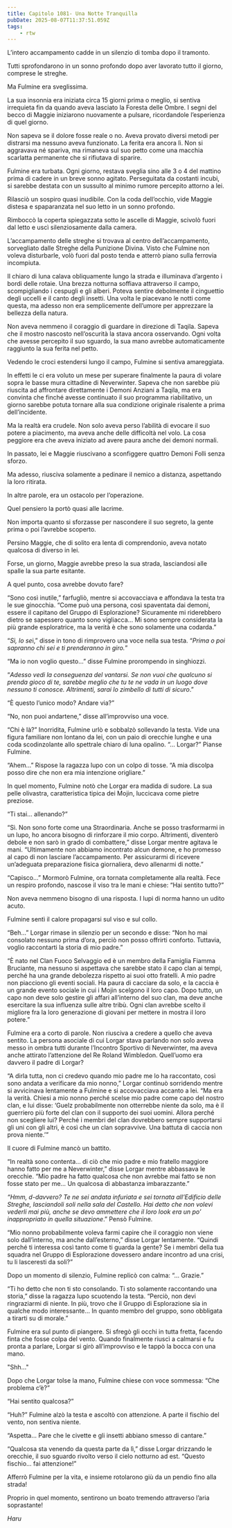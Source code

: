 ```yaml
---
title: Capitolo 1081- Una Notte Tranquilla
pubDate: 2025-08-07T11:37:51.059Z
tags:
    - rtw
---
```













L’intero accampamento cadde in un silenzio di tomba dopo il tramonto.






Tutti sprofondarono in un sonno profondo dopo aver lavorato tutto il giorno, comprese le streghe.






Ma Fulmine era sveglissima.






La sua insonnia era iniziata circa 15 giorni prima o meglio, si sentiva irrequieta fin da quando aveva lasciato la Foresta delle Ombre. I segni del becco di Maggie iniziarono nuovamente a pulsare, ricordandole l’esperienza di quel giorno.






Non sapeva se il dolore fosse reale o no. Aveva provato diversi metodi per distrarsi ma nessuno aveva funzionato. La ferita era ancora lì. Non si aggravava né spariva, ma rimaneva sul suo petto come una macchia scarlatta permanente che si rifiutava di sparire.






Fulmine era turbata. Ogni giorno, restava sveglia sino alle 3 o 4 del mattino prima di cadere in un breve sonno agitato. Perseguitata da costanti incubi, si sarebbe destata con un sussulto al minimo rumore percepito attorno a lei.






Rilasciò un sospiro quasi inudibile. Con la coda dell’occhio, vide Maggie distesa e spaparanzata nel suo letto in un sonno profondo.






Rimboccò la coperta spiegazzata sotto le ascelle di Maggie, scivolò fuori dal letto e uscì silenziosamente dalla camera.






L’accampamento delle streghe si trovava al centro dell’accampamento, sorvegliato dalle Streghe della Punizione Divina. Visto che Fulmine non voleva disturbarle, volò fuori dal posto tenda e atterrò piano sulla ferrovia incompiuta.






Il chiaro di luna calava obliquamente lungo la strada e illuminava d’argento i bordi delle rotaie. Una brezza notturna soffiava attraverso il campo, scompigliando i cespugli e gli alberi. Poteva sentire debolmente il cinguettio degli uccelli e il canto degli insetti. Una volta le piacevano le notti come questa, ma adesso non era semplicemente dell’umore per apprezzare la bellezza della natura.






Non aveva nemmeno il coraggio di guardare in direzione di Taqila. Sapeva che il mostro nascosto nell’oscurità la stava ancora osservando. Ogni volta che avesse percepito il suo sguardo, la sua mano avrebbe automaticamente raggiunto la sua ferita nel petto.






Vedendo le croci estendersi lungo il campo, Fulmine si sentiva amareggiata.






In effetti le ci era voluto un mese per superare finalmente la paura di volare sopra le basse mura cittadine di Neverwinter. Sapeva che non sarebbe più riuscita ad affrontare direttamente i Demoni Anziani a Taqila, ma era convinta che finché avesse continuato il suo programma riabilitativo, un giorno sarebbe potuta tornare alla sua condizione originale risalente a prima dell’incidente.






Ma la realtà era crudele. Non solo aveva perso l’abilità di evocare il suo potere a piacimento, ma aveva anche delle difficoltà nel volo. La cosa peggiore era che aveva iniziato ad avere paura anche dei demoni normali.






In passato, lei e Maggie riuscivano a sconfiggere quattro Demoni Folli senza sforzo.






Ma adesso, riusciva solamente a pedinare il nemico a distanza, aspettando la loro ritirata.






In altre parole, era un ostacolo per l’operazione.






Quel pensiero la portò quasi alle lacrime.






Non importa quanto si sforzasse per nascondere il suo segreto, la gente prima o poi l’avrebbe scoperto.






Persino Maggie, che di solito era lenta di comprendonio, aveva notato qualcosa di diverso in lei.






Forse, un giorno, Maggie avrebbe preso la sua strada, lasciandosi alle spalle la sua parte esitante.






A quel punto, cosa avrebbe dovuto fare?






“Sono così inutile,” farfugliò, mentre si accovacciava e affondava la testa tra le sue ginocchia. “Come può una persona, così spaventata dai demoni, essere il capitano del Gruppo di Esplorazione? Sicuramente mi riderebbero dietro se sapessero quanto sono vigliacca… Mi sono sempre considerata la più grande esploratrice, ma la verità è che sono solamente una codarda.”






“<em>Sì, lo se</em>i,” disse in tono di rimprovero una voce nella sua testa. “<em>Prima o poi sapranno chi sei e ti prenderanno in giro.</em>”






“Ma io non voglio questo…” disse Fulmine prorompendo in singhiozzi.






“<em>Adesso vedi la conseguenza del vantarsi. Se non vuoi che qualcuno si prenda gioco di te, sarebbe meglio che tu te ne vada in un luogo dove nessuno ti conosce. Altrimenti, sarai lo zimbello di tutti di sicuro</em>.”






“Ѐ questo l’unico modo? Andare via?”






“No, non puoi andartene,” disse all’improvviso una voce.






“Chi è là?” Inorridita, Fulmine urlò e sobbalzò sollevando la testa. Vide una figura familiare non lontano da lei, con un paio di orecchie lunghe e una coda scodinzolante allo spettrale chiaro di luna opalino. “… Lorgar?” Pianse Fulmine.






“Ahem…” Rispose la ragazza lupo con un colpo di tosse. “A mia discolpa posso dire che non era mia intenzione origliare.”






In quel momento, Fulmine notò che Lorgar era madida di sudore. La sua pelle olivastra, caratteristica tipica dei Mojin, luccicava come pietre preziose.






“Ti stai… allenando?”






“Sì. Non sono forte come una Straordinaria. Anche se posso trasformarmi in un lupo, ho ancora bisogno di rinforzare il mio corpo. Altrimenti, diventerò debole e non sarò in grado di combattere,” disse Lorgar mentre agitava le mani. “Ultimamente non abbiamo incontrato alcun demone, e ho promesso al capo di non lasciare l’accampamento. Per assicurarmi di ricevere un’adeguata preparazione fisica giornaliera, devo allenarmi di notte.”






“Capisco…” Mormorò Fulmine, ora tornata completamente alla realtà. Fece un respiro profondo, nascose il viso tra le mani e chiese: “Hai sentito tutto?”






Non aveva nemmeno bisogno di una risposta. I lupi di norma hanno un udito acuto.






Fulmine sentì il calore propagarsi sul viso e sul collo.






“Beh…” Lorgar rimase in silenzio per un secondo e disse: “Non ho mai consolato nessuno prima d’ora, perciò non posso offrirti conforto. Tuttavia, voglio raccontarti la storia di mio padre.”






“Ѐ nato nel Clan Fuoco Selvaggio ed è un membro della Famiglia Fiamma Bruciante, ma nessuno si aspettava che sarebbe stato il capo clan ai tempi, perché ha una grande debolezza rispetto ai suoi otto fratelli. A mio padre non piacciono gli eventi sociali. Ha paura di cacciare da solo, e la caccia è un grande evento sociale in cui i Mojin scelgono il loro capo. Dopo tutto, un capo non deve solo gestire gli affari all’interno del suo clan, ma deve anche esercitare la sua influenza sulle altre tribù. Ogni clan avrebbe scelto il migliore fra la loro generazione di giovani per mettere in mostra il loro potere.”






Fulmine era a corto di parole. Non riusciva a credere a quello che aveva sentito. La persona asociale di cui Lorgar stava parlando non solo aveva messo in ombra tutti durante l’Incontro Sportivo di Neverwinter, ma aveva anche attirato l’attenzione del Re Roland Wimbledon. Quell’uomo era davvero il padre di Lorgar?






“A dirla tutta, non ci credevo quando mio padre me lo ha raccontato, così sono andata a verificare da mio nonno,” Lorgar continuò sorridendo mentre si avvicinava lentamente a Fulmine e si accovacciava accanto a lei. “Ma era la verità. Chiesi a mio nonno perché scelse mio padre come capo del nostro clan, e lui disse: ‘Guelz probabilmente non otterrebbe niente da solo, ma è il guerriero più forte del clan con il supporto dei suoi uomini. Allora perché non scegliere lui? Perché i membri del clan dovrebbero sempre supportarsi gli uni con gli altri, è così che un clan sopravvive. Una battuta di caccia non prova niente.’”






Il cuore di Fulmine mancò un battito.






“In realtà sono contenta… di ciò che mio padre e mio fratello maggiore hanno fatto per me a Neverwinter,” disse Lorgar mentre abbassava le orecchie. “Mio padre ha fatto qualcosa che non avrebbe mai fatto se non fosse stato per me… Un qualcosa di abbastanza imbarazzante.”






<em>“Hmm, d-davvero? Te ne sei andata infuriata e sei tornata all’Edificio delle Streghe, lasciandoli soli nella sala del Castello. Hai detto che non volevi vederli mai più, anche se devo ammettere che il loro look era un po’ inappropriato in quella situazione</em>.” Pensò Fulmine.






“Mio nonno probabilmente voleva farmi capire che il coraggio non viene solo dall’interno, ma anche dall’esterno,” disse Lorgar lentamente. “Quindi perché ti interessa così tanto come ti guarda la gente? Se i membri della tua squadra nel Gruppo di Esplorazione dovessero andare incontro ad una crisi, tu li lasceresti da soli?”






Dopo un momento di silenzio, Fulmine replicò con calma: “… Grazie.”






“Ti ho detto che non ti sto consolando. Ti sto solamente raccontando una storia,” disse la ragazza lupo scuotendo la testa. “Perciò, non devi ringraziarmi di niente. In più, trovo che il Gruppo di Esplorazione sia in qualche modo interessante… In quanto membro del gruppo, sono obbligata a tirarti su di morale.”






Fulmine era sul punto di piangere. Si sfregò gli occhi in tutta fretta, facendo finta che fosse colpa del vento. Quando finalmente riuscì a calmarsi e fu pronta a parlare, Lorgar si girò all’improvviso e le tappò la bocca con una mano.






"Shh..."






Dopo che Lorgar tolse la mano, Fulmine chiese con voce sommessa: “Che problema c’è?”






“Hai sentito qualcosa?”






“Huh?” Fulmine alzò la testa e ascoltò con attenzione. A parte il fischio del vento, non sentiva niente.






“Aspetta… Pare che le civette e gli insetti abbiano smesso di cantare.”






“Qualcosa sta venendo da questa parte da lì,” disse Lorgar drizzando le orecchie, il suo sguardo rivolto verso il cielo notturno ad est. “Questo fischio… fai attenzione!”






Afferrò Fulmine per la vita, e insieme rotolarono giù da un pendio fino alla strada!






Proprio in quel momento, sentirono un boato tremendo attraverso l’aria soprastante!






<em>Haru</em>


                                


                                



